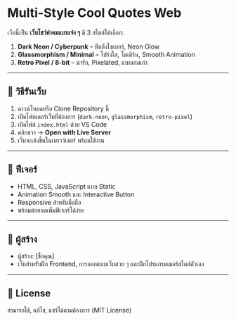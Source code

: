 # Multi-Style Cool Quotes Web

เว็บนี้เป็น **เว็บโชว์คำคมแบบเจ๋ง ๆ** มี 3 สไตล์ให้เลือก:  

1. **Dark Neon / Cyberpunk** – ฟีลลิ่งไซเบอร์, Neon Glow  
2. **Glassmorphism / Minimal** – โปร่งใส, โมเดิร์น, Smooth Animation  
3. **Retro Pixel / 8-bit** – น่ารัก, Pixelated, แบบเกมเก่า  

---

## 🔹 วิธีรันเว็บ

1. ดาวน์โหลดหรือ Clone Repository นี้  
2. เปิดโฟลเดอร์เว็บที่ต้องการ (`dark-neon`, `glassmorphism`, `retro-pixel`)  
3. เปิดไฟล์ `index.html` ด้วย VS Code  
4. คลิกขวา → **Open with Live Server**  
5. เว็บจะเด้งขึ้นในเบราว์เซอร์ พร้อมใช้งาน  

---

## 🔹 ฟีเจอร์

- HTML, CSS, JavaScript แบบ Static  
- Animation Smooth และ Interactive Button  
- Responsive สำหรับมือถือ  
- พร้อมต่อยอดเพิ่มฟีเจอร์ได้ง่าย  

---

## 🔹 ผู้สร้าง

- ผู้สร้าง: [ชื่อคุณ]  
- เว็บสำหรับฝึก Frontend, การออกแบบเว็บสวย ๆ และฝึกโปรแกรมเมอร์สไตล์ตัวเอง  

---

## 🔹 License

สามารถใช้, แก้ไข, แชร์ได้ตามต้องการ (MIT License)
